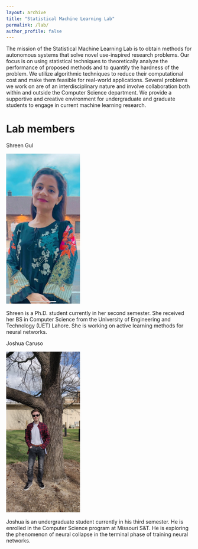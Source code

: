```yaml
---
layout: archive
title: "Statistical Machine Learning Lab"
permalink: /lab/
author_profile: false
---
```


The mission of the Statistical Machine Learning Lab is to obtain methods for autonomous systems that solve novel use-inspired research problems. Our focus is on using statistical techniques to theoretically analyze the performance of proposed methods and to quantify the hardness of the problem. We utilize algorithmic techniques to reduce their computational cost and make them feasible for real-world applications. Several problems we work on are of an interdisciplinary nature and involve collaboration both within and outside the Computer Science department. We provide a supportive and creative environment for undergraduate and graduate students to engage in current machine learning research.

Lab members
========

Shreen Gul

<img src="/images/gul.jpg" alt="Shreen" width="200"/>

Shreen is a Ph.D. student currently in her second semester. She received her BS in Computer Science from the University of Engineering and Technology (UET) Lahore. She is working on active learning methods for neural networks.

Joshua Caruso

<img src="/images/caruso.jpg" alt="Joshua" width="200"/>

Joshua is an undergraduate student currently in his third semester. He is enrolled in the Computer Science program at Missouri S&T. He is exploring the phenomenon of neural collapse in the terminal phase of training neural networks.
